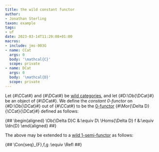 ```yaml
---
title: the wild constant functor
author:
- Jonathan Sterling
taxon: example
tags:
- uf
date: 2023-03-14T11:29:08+01:00
macros:
- include: jms-003G
- name: CCat
  args: 0
  body: '\mathcal{C}'
  scope: private
- name: DCat
  args: 0
  body: '\mathcal{D}'
  scope: private
---
```


Let {#\CCat#} and {#\DCat#} be [wild categories](jms-0037), and let {#D:\Ob{\DCat}#} be an object of {#\DCat#}. We define the *constant 0-functor* on {#D:\Ob{\DCat}#} out of {#\CCat#} to be the [0-functor](jms-0038) {#\Mor{\Delta D}{\CCat}{\DCat}#} defined as follows:

{##
\begin{aligned}
\Ob{\Delta D}C &:\equiv D\\
\Homs{\Delta D} f &:\equiv \Idn{D}
\end{aligned}
##}

The above may be extended to a [wild 1-semi-functor](jms-003F) as follows:

{##
\Con{seq}_{F}\,f\,g :\equiv \Refl
##}
